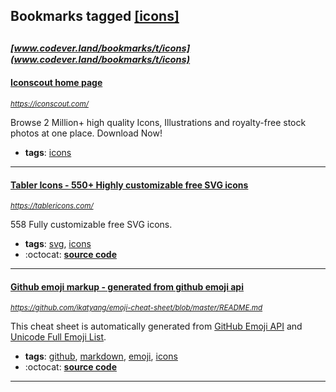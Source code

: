 ## Bookmarks tagged [[icons]](https://www.codever.land/search?q=[icons])

_<sup><sup>[www.codever.land/bookmarks/t/icons](www.codever.land/bookmarks/t/icons)</sup></sup>_
---
#### [Iconscout home page](https://iconscout.com/)
_<sup>https://iconscout.com/</sup>_

Browse 2 Million+ high quality Icons, Illustrations and royalty-free stock photos at one place. Download Now!
* **tags**: [icons](../tagged/icons.md)
---
#### [Tabler Icons - 550+ Highly customizable free SVG icons](https://tablericons.com/)
_<sup>https://tablericons.com/</sup>_

558 Fully customizable free SVG icons. 
* **tags**: [svg](../tagged/svg.md), [icons](../tagged/icons.md)
* :octocat: **[source code](https://github.com/tabler/tabler-icons)**
---
#### [Github emoji markup - generated from github emoji api](https://github.com/ikatyang/emoji-cheat-sheet/blob/master/README.md)
_<sup>https://github.com/ikatyang/emoji-cheat-sheet/blob/master/README.md</sup>_

This cheat sheet is automatically generated from [GitHub Emoji API](https://api.github.com/emojis) and [Unicode Full Emoji List](https://unicode.org/emoji/charts/full-emoji-list.html).
* **tags**: [github](../tagged/github.md), [markdown](../tagged/markdown.md), [emoji](../tagged/emoji.md), [icons](../tagged/icons.md)
* :octocat: **[source code](https://github.com/ikatyang/emoji-cheat-sheet/blob/master/README.md)**
---
